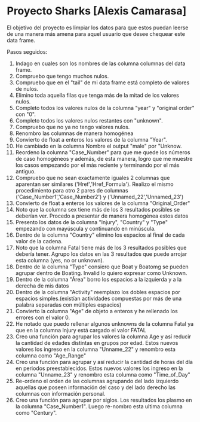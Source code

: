 # Proyecto Sharks [Alexis Camarasa]

El objetivo del proyecto es limpiar los datos para que estos puedan leerse de una manera más amena para aquel usuario que desee chequear este data frame.

Pasos seguidos:

1) Indago en cuales son los nombres de las columna columnas del data frame.
2) Compruebo que tengo muchos nulos.
3) Compruebo que en el "tail" de mi data frame está completo de valores de nulos.
4) Elimino toda aquella filas que tenga más de la mitad de los valores nulos.
5) Completo todos los valores nulos de la columna "year" y "original order" con "0".
6) Completo todos los valores nulos restantes con "unknown".
7) Compruebo que no ya no tengo valores nulos.
8) Renombro las columnas de manera homogénea
9) Convierto de float a enteros los valores de la columna "Year".
10) He cambiado en la columna Nombre el output "male" por "Unknow.
11) Reordeno la columna "Case_Number" para que me quede los números de caso homogéneos y además, de esta manera, logro que me muestre los casos empezando por el más reciente y terminando por el más antiguo.
12) Compruebo que no sean exactamente iguales 2 columnas que aparentan ser similares ('Href','Href_Formula'). Realizo el mismo procedimiento para otro 2 pares de columnas ('Case_Number1','Case_Number2') y ('Unnamed_22','Unnamed_23')
13) Convierto de float a enteros los valores de la columna "Original_Order"
14) Noto que la columna sex tiene más de los 3 resultados posibles se deberían ver. Procedo a presentar de manera homogénea estos datos
15) Presento los datos de la columna "Injury", "Country" y "Type" empezando con mayúscula y continuando en minúscula.
16) Dentro de la columna "Country" elimino los espacios al final de cada valor de la cadena.
17) Noto que la columna Fatal tiene más de los 3 resultados posibles que debería tener. Agrupo los datos en las 3 resultados que puede arrojar esta columna (yes, no or unknown).
18) Dentro de la columna "Type" consiero que Boat y Boatomg se pueden agrupar dentro de Boating. Invalid lo quiero expresar como Unknown.
19) Dentro de la columna "Área"  borro los espacios a la izquierda y a la derecha de mis datos
20) Dentro de la columna "Activity" reemplazo los dobles espacios por espacios simples.(existían actividades compuestas por más de una palabra separadas con múltiples espacios)
21) Convierto la columna "Age" de objeto a enteros y he rellenado los errores con el valor 0.
22) He notado que puedo rellenar algunos unknowns de la columna Fatal ya que en la columna Injury está cargado el valor FATAL
23) Creo una función para agrupar los valores la columna Age y así reducir la cantidad de edades distintas en grupos por edad. Estos nuevos valores los ingreso en la columna "Unname_22" y renombro esta columna como "Age_Range"
24) Creo una función para agrupar y así reducir la cantidad de horas del día en periodos preestablecidos. Estos nuevos valores los ingreso en la columna "Unname_23" y renombro esta columna como "Time_of_Day"
25) Re-ordeno  el orden de las columnas agrupando del lado izquierdo aquellas que poseen información del caso y del lado derecho las columnas con información personal.
26) Creo una función para agrupar por siglos. Los resultados los plasmo en la columna "Case_Number1". Luego re-nombro esta ultima columna como "Century".

